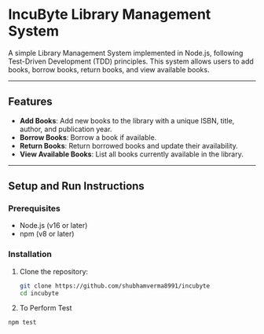 # IncuByte Library Management System

A simple Library Management System implemented in Node.js, following Test-Driven Development (TDD) principles. This system allows users to add books, borrow books, return books, and view available books.

---

## Features

- **Add Books**: Add new books to the library with a unique ISBN, title, author, and publication year.
- **Borrow Books**: Borrow a book if available.
- **Return Books**: Return borrowed books and update their availability.
- **View Available Books**: List all books currently available in the library.

---

## Setup and Run Instructions

### Prerequisites

- Node.js (v16 or later)
- npm (v8 or later)

### Installation

1. Clone the repository:

   ```bash
   git clone https://github.com/shubhamverma8991/incubyte
   cd incubyte
   ```

2. To Perform Test

```bash
npm test
```
